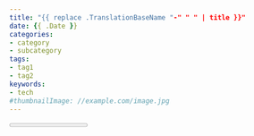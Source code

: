 ```yaml
---
title: "{{ replace .TranslationBaseName "-" " " | title }}"
date: {{ .Date }}
categories:
- category
- subcategory
tags:
- tag1
- tag2
keywords:
- tech
#thumbnailImage: //example.com/image.jpg
---
```

<progress value="0" id="progressBar">
  <div class="progress-container">
    <span class="progress-bar"></span>
  </div>
</progress>


<!--more-->

